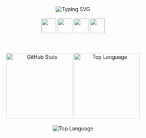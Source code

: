
</samp>
</div>

<div align="center" width="100%">
  <img src="https://readme-typing-svg.demolab.com?font=Iosevka&color=f4cd7c&width=900&size=22&center=true&lines=I'm+from+Brazil;I'm+a+student+of+Software+engineering;I'm+also+a+Backend+Developer;Be+welcome!" alt="Typing SVG"/>
</div>
<div align="center" style="display: inline_block"><br>
  <a href="https://docs.oracle.com/en/java/"><img width="40" src="https://cdn.jsdelivr.net/gh/devicons/devicon@latest/icons/java/java-original.svg" /></a>
  <a href="https://docs.spring.io/spring-framework/reference/index.html"><img width="40" src="https://cdn.jsdelivr.net/gh/devicons/devicon@latest/icons/spring/spring-original.svg" /></a>
  <a href="https://learn.microsoft.com/en-us/dotnet/csharp/"><img width="40" src="https://cdn.jsdelivr.net/gh/devicons/devicon@latest/icons/csharp/csharp-original.svg" /></a>
  <a href="https://www.postgresql.org/docs/"><img width="40" src="https://cdn.jsdelivr.net/gh/devicons/devicon@latest/icons/postgresql/postgresql-original.svg" /></a>
</div>
<br>
 <br>
<br>
      
<div align="center">
  <img height=180 align="center" alt="GitHub Stats" src="https://github-readme-stats.vercel.app/api/?username=delsinx&show_icons=true&count_private=true&rank_icon=github&theme=ayu-mirage&font=Iosevka"/>
  <img height=180 align="center" alt="Top Language" src="https://github-readme-stats.vercel.app/api/top-langs/?username=delsinx&layout=compact&font=Iosevka&langs_count=16&theme=ayu-mirage"/>
  <br>
  <br>
  <img align="center" alt="Top Language" src="http://github-profile-summary-cards.vercel.app/api/cards/profile-details?username=delsinx&theme=ayu_mirage"/>
</div>
